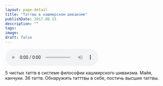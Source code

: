 ```yaml
---
layout: page-detail
title: "Таттвы в кашмирском шиваизме"
publishDate: 2017.08.15
description: ""
tags:
image:
draft: false
---
```


<audio title="2017.08.15 - Таттвы в кашмирском шиваизме.mp3" src="https://filer-api.advayta.org/v1.0/public/files/73208" controls=""></audio>

 5 чистых таттв в системе философии кашмирского шиваизма. Майя, канчуки. 36 таттв. Обнаружить татттвы в себе, постичь высшие таттвы. 

  
